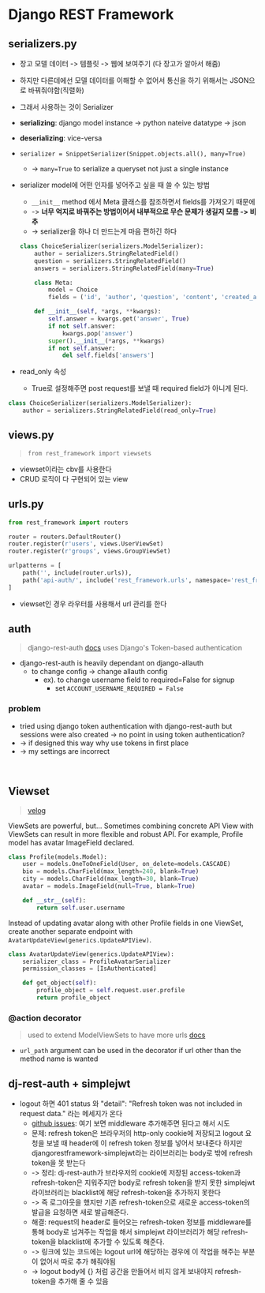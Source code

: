 # Django REST Framework

## serializers.py
- 장고 모델 데이터 -> 템플릿 -> 웹에 보여주기 (다 장고가 알아서 해줌)
- 하지만 다른데에선 모델 데이터를 이해할 수 없어서 통신을 하기 위해서는 JSON으로 바꿔줘야함(직렬화)
- 그래서 사용하는 것이 Serializer
- **serializing**: django model instance -> python nateive datatype -> json
- **deserializing**: vice-versa

- `serializer = SnippetSerializer(Snippet.objects.all(), many=True)`
    - -> `many=True` to serialize a queryset not just a single instance
- serializer model에 어떤 인자를 넣어주고 싶을 때 쓸 수 있는 방법
    - `__init__` method 에서 Meta 클래스를 참조하면서 fields를 가져오기 때문에 
    - -> **너무 억지로 바꿔주는 방법이어서 내부적으로 무슨 문제가 생길지 모름 -> 비추**
    - -> serializer을 하나 더 만드는게 마음 편하긴 하다
    ```python
    class ChoiceSerializer(serializers.ModelSerializer):
        author = serializers.StringRelatedField()
        question = serializers.StringRelatedField()
        answers = serializers.StringRelatedField(many=True)

        class Meta:
            model = Choice
            fields = ('id', 'author', 'question', 'content', 'created_at', 'answers')

        def __init__(self, *args, **kwargs):
            self.answer = kwargs.get('answer', True)
            if not self.answer:
                kwargs.pop('answer')
            super().__init__(*args, **kwargs)
            if not self.answer:
                del self.fields['answers']
    ```
- read_only 속성
    - True로 설정해주면 post request를 보낼 때 required field가 아니게 된다.
```python
class ChoiceSerializer(serializers.ModelSerializer):
    author = serializers.StringRelatedField(read_only=True)
```

## views.py
> `from rest_framework import viewsets`
- viewset이라는 cbv를 사용한다
- CRUD 로직이 다 구현되어 있는 view

## urls.py
```python
from rest_framework import routers

router = routers.DefaultRouter()
router.register(r'users', views.UserViewSet)
router.register(r'groups', views.GroupViewSet)

urlpatterns = [
    path('', include(router.urls)),
    path('api-auth/', include('rest_framework.urls', namespace='rest_framework'))
]
```

- viewset인 경우 라우터를 사용해서 url 관리를 한다

## auth
> django-rest-auth [docs](https://django-rest-auth.readthedocs.io/en/latest/index.html)
uses Django's Token-based authentication
- django-rest-auth is heavily dependant on django-allauth
    - to change config -> change allauth config
        - ex). to change username field to required=False for signup
            - set `ACCOUNT_USERNAME_REQUIRED = False`

### problem
- tried using django token authentication with django-rest-auth but sessions were also created -> no point in using token authentication?
- -> if designed this way why use tokens in first place
- -> my settings are incorrect

<br>

## Viewset
>[velog](https://velog.io/@sjp5554/Django-Rest-Framework-33)

ViewSets are powerful, but...
Sometimes combining concrete API View with ViewSets can result in more flexible and robust API. For example, Profile model has avatar ImageField declared.

```python
class Profile(models.Model):
    user = models.OneToOneField(User, on_delete=models.CASCADE)
    bio = models.CharField(max_length=240, blank=True)
    city = models.CharField(max_length=30, blank=True)
    avatar = models.ImageField(null=True, blank=True)

    def __str__(self):
        return self.user.username
```

Instead of updating avatar along with other Profile fields in one ViewSet, create another separate endpoint with `AvatarUpdateView(generics.UpdateAPIView)`.

```python
class AvatarUpdateView(generics.UpdateAPIView):
    serializer_class = ProfileAvatarSerializer
    permission_classes = [IsAuthenticated]

    def get_object(self):
        profile_object = self.request.user.profile
        return profile_object
```

### @action decorator
> used to extend ModelViewSets to have more urls [docs](https://www.django-rest-framework.org/tutorial/6-viewsets-and-routers/)
- `url_path` argument can be used in the decorator if url other than the method name is wanted


## dj-rest-auth + simplejwt
- logout 하면 401 status 와 "detail": "Refresh token was not included in request data." 라는 메세지가 온다
    - [github issues](https://github.com/iMerica/dj-rest-auth/issues/96): 여기 보면 middleware 추가해주면 된다고 해서 시도
    - 문제: refresh token은 브라우저의 http-only cookie에 저장되고 logout 요청을 보낼 때 header에 이 refresh token 정보를 넣어서 보내준다 하지만 djangorestframework-simplejwt라는 라이브러리는 body로 밖에 refresh token을 못 받는다
    - -> 정리: dj-rest-auth가 브라우저의 cookie에 저장된 access-token과 refresh-token은 지워주지만 body로 refresh token을 받지 못한 simplejwt 라이브러리는 blacklist에 해당 refresh-token을 추가하지 못한다
    - -> 즉 로그아웃을 했지만 기존 refresh-token으로 새로운 access-token의 발급을 요청하면 새로 발급해준다.
    - 해결: request의 header로 들어오는 refresh-token 정보를 middleware를 통해 body로 넘겨주는 작업을 해서 simplejwt 라이브러리가 해당 refresh-token을 blacklist에 추가할 수 있도록 해준다.
    - -> 링크에 있는 코드에는 logout url에 해당하는 경우에 이 작업을 해주는 부분이 없어서 따로 추가 해줘야됨 
    - -> logout body에 {} 처럼 공간을 만들어서 비지 않게 보내야지 refresh-token을 추가해 줄 수 있음